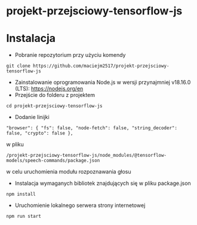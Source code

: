 # projekt-przejsciowy-tensorflow-js

# Instalacja
* Pobranie repozytorium przy użyciu komendy
```
git clone https://github.com/maciejm2517/projekt-przejsciowy-tensorflow-js
```
* Zainstalowanie oprogramowania Node.js w wersji przynajmniej v18.16.0 (LTS): https://nodejs.org/en
* Przejście do folderu z projektem 
```
cd projekt-przejsciowy-tensorflow-js
```

* Dodanie linijki
```
"browser": { "fs": false, "node-fetch": false, "string_decoder": false, "crypto": false },
```
w pliku 
```
/projekt-przejsciowy-tensorflow-js/node_modules/@tensorflow-models/speech-commands/package.json
```
w celu uruchomienia modułu rozpoznawania głosu

* Instalacja wymaganych bibliotek znajdujących się w pliku package.json
```
npm install
``` 
* Uruchomienie lokalnego serwera strony internetowej
```
npm run start
``` 